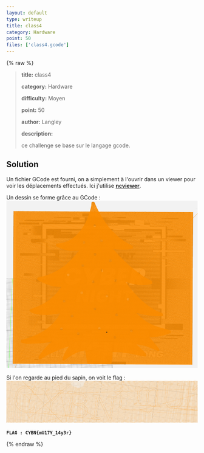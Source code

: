 ```yaml
---
layout: default
type: writeup
title: class4
category: Hardware
point: 50
files: ['class4.gcode']
---
```


{% raw %}
> **title:** class4
>
> **category:** Hardware
>
> **difficulty:** Moyen
>
> **point:** 50
>
> **author:** Langley
>
> **description:**
>
> ce challenge se base sur le langage gcode.
>
> 

## Solution

Un fichier GCode est fourni, on a simplement à l'ouvrir dans un viewer pour voir les déplacements effectués. Ici j'utilise **[ncviewer](https://ncviewer.com)**.

Un dessin se forme grâce au GCode :
![GCode global](images/global.PNG)

Si l'on regarde au pied du sapin, on voit le flag :
![GCode flag](images/flag.PNG)

**`FLAG : CYBN{mU17Y_14y3r}`**

{% endraw %}
